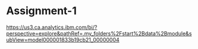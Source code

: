 # Assignment-1
https://us3.ca.analytics.ibm.com/bi/?perspective=explore&pathRef=.my_folders%2Fstart%2Bdata%2Bmodule&subView=model000001833b19cb21_00000004

